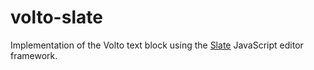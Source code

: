 # volto-slate

Implementation of the Volto text block using the
[Slate](https://www.slatejs.org/) JavaScript editor framework.
